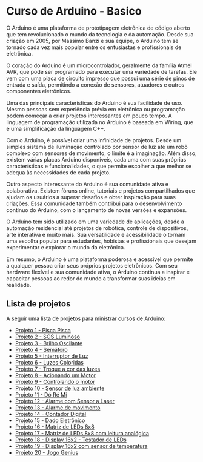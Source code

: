 # Curso de Arduino - Basico

O Arduino é uma plataforma de prototipagem eletrônica de código aberto que tem revolucionado o mundo da tecnologia e da automação. Desde sua criação em 2005, por Massimo Banzi e sua equipe, o Arduino tem se tornado cada vez mais popular entre os entusiastas e profissionais de eletrônica.

O coração do Arduino é um microcontrolador, geralmente da família Atmel AVR, que pode ser programado para executar uma variedade de tarefas. Ele vem com uma placa de circuito impresso que possui uma série de pinos de entrada e saída, permitindo a conexão de sensores, atuadores e outros componentes eletrônicos.

Uma das principais características do Arduino é sua facilidade de uso. Mesmo pessoas sem experiência prévia em eletrônica ou programação podem começar a criar projetos interessantes em pouco tempo. A linguagem de programação utilizada no Arduino é baseada em Wiring, que é uma simplificação da linguagem C++.

Com o Arduino, é possível criar uma infinidade de projetos. Desde um simples sistema de iluminação controlado por sensor de luz até um robô complexo com sensores de movimento, o limite é a imaginação. Além disso, existem várias placas Arduino disponíveis, cada uma com suas próprias características e funcionalidades, o que permite escolher a que melhor se adequa às necessidades de cada projeto.

Outro aspecto interessante do Arduino é sua comunidade ativa e colaborativa. Existem fóruns online, tutoriais e projetos compartilhados que ajudam os usuários a superar desafios e obter inspiração para suas criações. Essa comunidade também contribui para o desenvolvimento contínuo do Arduino, com o lançamento de novas versões e expansões.

O Arduino tem sido utilizado em uma variedade de aplicações, desde a automação residencial até projetos de robótica, controle de dispositivos, arte interativa e muito mais. Sua versatilidade e acessibilidade o tornam uma escolha popular para estudantes, hobistas e profissionais que desejam experimentar e explorar o mundo da eletrônica.

Em resumo, o Arduino é uma plataforma poderosa e acessível que permite a qualquer pessoa criar seus próprios projetos eletrônicos. Com seu hardware flexível e sua comunidade ativa, o Arduino continua a inspirar e capacitar pessoas ao redor do mundo a transformar suas ideias em realidade.

## Lista de projetos

A seguir uma lista de projetos para ministrar cursos de Arduino:

- [Projeto 1 - Pisca Pisca](/Projeto1/README.md)
- [Projeto 2 - SOS Luminoso](/Projeto2/README.md)
- [Projeto 3 - Brilho Oscilante](/Projeto3/README.md)
- [Projeto 4 - Semáforo](/Projeto4/README.md)
- [Projeto 5 - Interruptor de Luz](/Projeto5/README.md)
- [Projeto 6 - Luzes Coloridas](/Projeto6/README.md)
- [Projeto 7 - Troque a cor das luzes](/Projeto7/README.md)
- [Projeto 8 - Acionando um Motor](/Projeto8/README.md)
- [Projeto 9 - Controlando o motor](/Projeto9/README.md)
- [Projeto 10 - Sensor de luz ambiente](/Projeto10/README.md)
- [Projeto 11 - Dó Ré Mi](/Projeto11/README.md)
- [Projeto 12 - Alarme com Sensor a Laser](/Projeto12/README.md)
- [Projeto 13 - Alarme de movimento](/Projeto13/README.md)
- [Projeto 14 - Contador Digital](/Projeto14/README.md)
- [Projeto 15 - Dado Eletrônico](/Projeto15/README.md)
- [Projeto 16 - Matriz de LEDs 8x8](/Projeto16/README.md)
- [Projeto 17 - Matriz de LEDs 8x8 com leitura analógica](/Projeto17/README.md)
- [Projeto 18 - Display 16x2 - Testador de LEDs](/Projeto18/README.md)
- [Projeto 19 - Display 16x2 com sensor de temperatura](/Projeto19/README.md)
- [Projeto 20 - Jogo Genius](/Projeto20/README.md)
